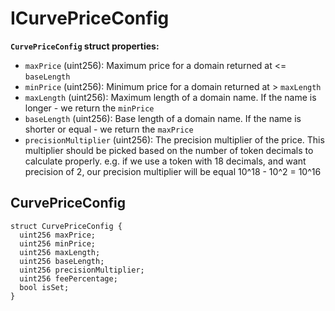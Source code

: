 # ICurvePriceConfig

**`CurvePriceConfig` struct properties:**

* `maxPrice` (uint256): Maximum price for a domain returned at <= `baseLength`
* `minPrice` (uint256): Minimum price for a domain returned at > `maxLength`
* `maxLength` (uint256): Maximum length of a domain name. If the name is longer - we return the `minPrice`
* `baseLength` (uint256): Base length of a domain name. If the name is shorter or equal - we return the `maxPrice`
* `precisionMultiplier` (uint256): The precision multiplier of the price. This multiplier should be picked based on the number of token decimals to calculate properly. e.g. if we use a token with 18 decimals, and want precision of 2, our precision multiplier will be equal 10^18 - 10^2 = 10^16

## CurvePriceConfig

```solidity
struct CurvePriceConfig {
  uint256 maxPrice;
  uint256 minPrice;
  uint256 maxLength;
  uint256 baseLength;
  uint256 precisionMultiplier;
  uint256 feePercentage;
  bool isSet;
}
```
